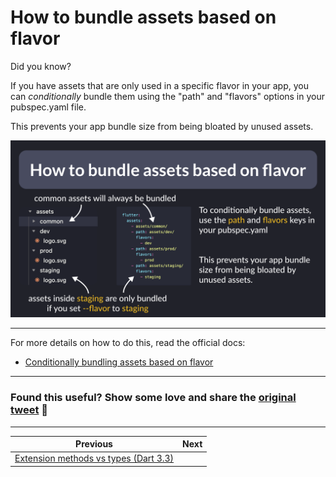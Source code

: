 # How to bundle assets based on flavor

Did you know?

If you have assets that are only used in a specific flavor in your app, you can *conditionally* bundle them using the "path" and "flavors" options in your pubspec.yaml file.

This prevents your app bundle size from being bloated by unused assets.

![](147.png)

---

For more details on how to do this, read the official docs:

- [Conditionally bundling assets based on flavor](https://docs.flutter.dev/deployment/flavors#conditionally-bundling-assets-based-on-flavor)

---

### Found this useful? Show some love and share the [original tweet](https://twitter.com/biz84/status/1760677176339509733) 🙏

---

| Previous | Next |
| -------- | ---- |
| [Extension methods vs types (Dart 3.3)](../0146-extension-types-dart3.3/index.md) |  |

